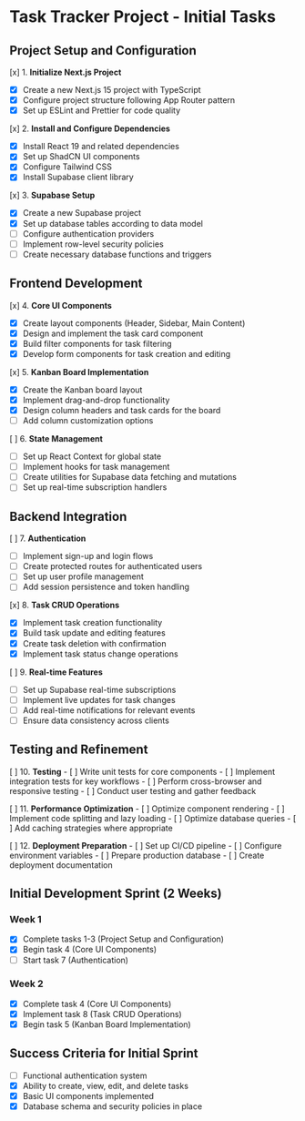# Task Tracker Project - Initial Tasks

## Project Setup and Configuration

[x] 1. **Initialize Next.js Project**
   - [x] Create a new Next.js 15 project with TypeScript
   - [x] Configure project structure following App Router pattern
   - [x] Set up ESLint and Prettier for code quality

[x] 2. **Install and Configure Dependencies**
   - [x] Install React 19 and related dependencies
   - [x] Set up ShadCN UI components
   - [x] Configure Tailwind CSS
   - [x] Install Supabase client library

[x] 3. **Supabase Setup**
   - [x] Create a new Supabase project
   - [x] Set up database tables according to data model
   - [ ] Configure authentication providers
   - [ ] Implement row-level security policies
   - [ ] Create necessary database functions and triggers

## Frontend Development

[x] 4. **Core UI Components**
   - [x] Create layout components (Header, Sidebar, Main Content)
   - [x] Design and implement the task card component
   - [x] Build filter components for task filtering
   - [x] Develop form components for task creation and editing

[x] 5. **Kanban Board Implementation**
   - [x] Create the Kanban board layout
   - [x] Implement drag-and-drop functionality
   - [x] Design column headers and task cards for the board
   - [ ] Add column customization options

[ ] 6. **State Management**
   - [ ] Set up React Context for global state
   - [ ] Implement hooks for task management
   - [ ] Create utilities for Supabase data fetching and mutations
   - [ ] Set up real-time subscription handlers

## Backend Integration

[ ] 7. **Authentication**
   - [ ] Implement sign-up and login flows
   - [ ] Create protected routes for authenticated users
   - [ ] Set up user profile management
   - [ ] Add session persistence and token handling

[x] 8. **Task CRUD Operations**
   - [x] Implement task creation functionality
   - [x] Build task update and editing features
   - [x] Create task deletion with confirmation
   - [x] Implement task status change operations

[ ] 9. **Real-time Features**
   - [ ] Set up Supabase real-time subscriptions
   - [ ] Implement live updates for task changes
   - [ ] Add real-time notifications for relevant events
   - [ ] Ensure data consistency across clients

## Testing and Refinement

[ ] 10. **Testing**
    - [ ] Write unit tests for core components
    - [ ] Implement integration tests for key workflows
    - [ ] Perform cross-browser and responsive testing
    - [ ] Conduct user testing and gather feedback

[ ] 11. **Performance Optimization**
    - [ ] Optimize component rendering
    - [ ] Implement code splitting and lazy loading
    - [ ] Optimize database queries
    - [ ] Add caching strategies where appropriate

[ ] 12. **Deployment Preparation**
    - [ ] Set up CI/CD pipeline
    - [ ] Configure environment variables
    - [ ] Prepare production database
    - [ ] Create deployment documentation

## Initial Development Sprint (2 Weeks)

### Week 1
- [x] Complete tasks 1-3 (Project Setup and Configuration)
- [x] Begin task 4 (Core UI Components)
- [ ] Start task 7 (Authentication)

### Week 2
- [x] Complete task 4 (Core UI Components)
- [x] Implement task 8 (Task CRUD Operations)
- [x] Begin task 5 (Kanban Board Implementation)

## Success Criteria for Initial Sprint
- [ ] Functional authentication system
- [x] Ability to create, view, edit, and delete tasks
- [x] Basic UI components implemented
- [x] Database schema and security policies in place
